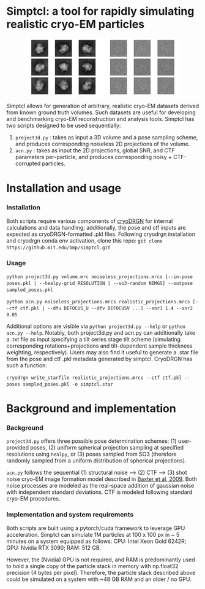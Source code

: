 # Simptcl: a tool for rapidly simulating realistic cryo-EM particles

<p align="middle">
    <img src="assets/out_noiseless.png" title="Randomly sampled noiseless projections" width="40%"/> 
    <img src="assets/out_noisy.png" title="Corresponding realistic projections with SNR1=1.4, SNR2=0.2, defocus=2um" width="40%"/>
</p>


Simptcl allows for generation of arbitrary, realistic cryo-EM datasets derived from known ground truth volumes. Such datasets are useful for developing and benchmarking cryo-EM reconstruction and analysis tools. Simptcl has two scripts designed to be used sequentially: 
1. `project3d.py` : takes as input a 3D volume and a pose sampling scheme, and produces corresponding noiseless 2D projections of the volume. 
2. `acn.py` : takes as input the  2D projections, global SNR, and CTF parameters per-particle, and produces corresponding noisy + CTF-corrupted particles. 

# Installation and usage
### Installation
Both scripts require various components of [cryoDRGN](https://github.com/zhonge/cryodrgn) for internal calculations and data handling; additionally, the pose and ctf inputs are expected as cryoDRGN-formatted .pkl files. Following cryodrgn installation and cryodrgn conda env activation, clone this repo: `git clone https://github.mit.edu/bmp/simptcl.git`

### Usage
`python project3d.py volume.mrc noiseless_projections.mrcs [--in-pose poses.pkl | --healpy-grid RESOLUTION | --so3-random NIMGS] --outpose sampled_poses.pkl`

`python acn.py noiseless_projections.mrcs realistic_projections.mrcs [--ctf ctf.pkl | --dfu DEFOCUS_U --dfv DEFOCUSV ...] --snr1 1.4 --snr2 0.05`

Additional options are visible via `python project3d.py --help` or `python acn.py --help`. Notably, both project3d.py and acn.py can additionally take a .txt file as input specifying a tilt series stage tilt scheme (simulating corresponding rotations+projections and tilt-dependent sample thickness weighting, respectively). Users may also find it useful to generate a .star file from the pose and ctf .pkl metadata generated by simptcl. CryoDRGN has such a function:

`cryodrgn write_starfile realistic_projections.mrcs --ctf ctf.pkl --poses sampled_poses.pkl -o simptcl.star`


# Background and implementation
### Background
`project3d.py` offers three possible pose determination schemes: (1) user-provided poses, (2) uniform spherical projection sampling at specified resolutions using `healpy`, or (3) poses sampled from SO3 (therefore randomly sampled from a uniform distribution of spherical projections). 

`acn.py` follows the sequential (1) structural noise --> (2) CTF --> (3) shot noise cryo-EM image formation model described in [Baxter et al, 2009](https://doi.org/10.1016%2Fj.jsb.2009.02.012). Both noise  processes are modeled as the real-space addition of gaussian noise with independent standard deviations. CTF is modeled following standard cryo-EM procedures. 

### Implementation and system requirements
Both scripts are built using a pytorch/cuda framework to leverage GPU acceleration. Simptcl can simulate 1M particles at 100 x 100 px in ~ 5 minutes on a system equipped as follows: CPU: Intel Xeon Gold 6242R; GPU: Nvidia RTX 3090; RAM: 512 GB.

However, the (Nvidia) GPU is not required, and RAM is predominantly used to hold a single copy of the particle stack in memory with np.float32 precision (4 bytes per pixel). Therefore, the particle stack described above could be simulated on a system with ~48 GB RAM and an older / no GPU.